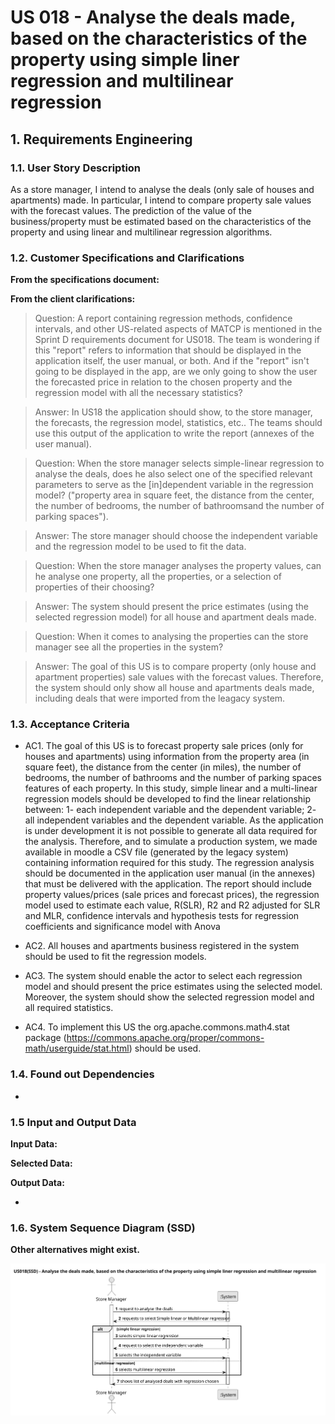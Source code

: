 # US 018 - Analyse the deals made, based on the characteristics of the property using simple liner regression and multilinear regression

## 1. Requirements Engineering


### 1.1. User Story Description


As a store manager, I intend to analyse the deals (only sale of houses and
apartments) made. In particular, I intend to compare property sale values with the
forecast values. The prediction of the value of the business/property must be
estimated based on the characteristics of the property and using linear and
multilinear regression algorithms.

### 1.2. Customer Specifications and Clarifications 


**From the specifications document:**

>


**From the client clarifications:**

>Question: A report containing regression methods, confidence intervals, and other US-related aspects of MATCP is mentioned in the Sprint D requirements document for US018. The team is wondering if this "report" refers to information that should be displayed in the application itself, the user manual, or both. And if the "report" isn't going to be displayed in the app, are we only going to show the user the forecasted price in relation to the chosen property and the regression model with all the necessary statistics?

>Answer: In US18 the application should show, to the store manager, the forecasts, the regression model, statistics, etc.. The teams should use this output of the application to write the report (annexes of the user manual).

>Question: When the store manager selects simple-linear regression to analyse the deals, does he also select one of the specified relevant parameters to serve as the [in]dependent variable in the regression model? ("property area in square feet, the distance from the center, the number of bedrooms, the number of bathroomsand the number of parking spaces").

>Answer: The store manager should choose the independent variable and the regression model to be used to fit the data.

>Question: When the store manager analyses the property values, can he analyse one property, all the properties, or a selection of properties of their choosing?

>Answer: The system should present the price estimates (using the selected regression model) for all house and apartment deals made.

>Question: When it comes to analysing the properties can the store manager see all the properties in the system?

>Answer: The goal of this US is to compare property (only house and apartment properties) sale values with the forecast values. Therefore, the system should only show all house and apartments deals made, including deals that were imported from the leagacy system.





### 1.3. Acceptance Criteria


* AC1. The goal of this US is to forecast property sale prices (only for houses and
apartments) using information from the property area (in square feet), the
distance from the center (in miles), the number of bedrooms, the number of
bathrooms and the number of parking spaces features of each property. In this
study, simple linear and a multi-linear regression models should be developed to
find the linear relationship between: 1- each independent variable and the
dependent variable; 2- all independent variables and the dependent variable. As
the application is under development it is not possible to generate all data
required for the analysis. Therefore, and to simulate a production system, we
made available in moodle a CSV file (generated by the legacy system) containing
information required for this study. The regression analysis should be
documented in the application user manual (in the annexes) that must be
delivered with the application. The report should include property values/prices
(sale prices and forecast prices), the regression model used to estimate each
value, R(SLR), R2 and R2 adjusted for SLR and MLR, confidence intervals and
hypothesis tests for regression coefficients and significance model with Anova

* AC2. All houses and apartments business registered in the system should be used
to fit the regression models.

* AC3. The system should enable the actor to select each regression model and
should present the price estimates using the selected model. Moreover, the
system should show the selected regression model and all required statistics.

* AC4. To implement this US the org.apache.commons.math4.stat package
(https://commons.apache.org/proper/commons-math/userguide/stat.html)
should be used.


### 1.4. Found out Dependencies


* 

### 1.5 Input and Output Data

**Input Data:**

**Selected Data:**
    

**Output Data:**

* 

### 1.6. System Sequence Diagram (SSD)

**Other alternatives might exist.**

![System Sequence Diagram - Alternative One](svg/US018-SSD.svg)


